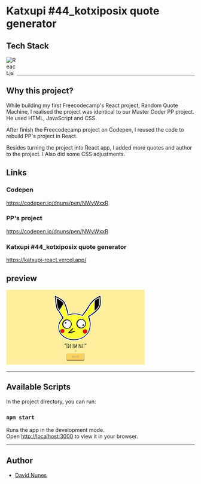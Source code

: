 # Katxupi #44_kotxiposix quote generator

## Tech Stack

<img align="left" alt="React.js" width="28px" src="https://cdn-icons-png.flaticon.com/512/919/919851.png" />

</br>
</br>

---

## Why this project?

While building my first Freecodecamp's React project, Random Quote Machine, I realised the project was identical to our Master Coder PP project. He used HTML, JavaScript and CSS. 

After finish the Freecodecamp project on Codepen, I reused the code to rebuild PP's project in React.

Besides turning the project into React app, I added more quotes and author to the project. I Also did some CSS adjustments.

## Links

### Codepen
https://codepen.io/dnuns/pen/NWyWxxR

### PP's project
https://codepen.io/dnuns/pen/NWyWxxR

### Katxupi #44_kotxiposix quote generator
https://katxupi-react.vercel.app/


## preview
![screenshot](katxupi.png)

---

## Available Scripts

In the project directory, you can run:

### `npm start`

Runs the app in the development mode.\
Open [http://localhost:3000](http://localhost:3000) to view it in your browser.

---

## Author

- [David Nunes](https://www.github.com/Dnuns)
